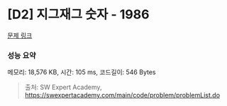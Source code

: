 # [D2] 지그재그 숫자 - 1986 

[문제 링크](https://swexpertacademy.com/main/code/problem/problemDetail.do?contestProbId=AV5PxmBqAe8DFAUq) 

### 성능 요약

메모리: 18,576 KB, 시간: 105 ms, 코드길이: 546 Bytes



> 출처: SW Expert Academy, https://swexpertacademy.com/main/code/problem/problemList.do
